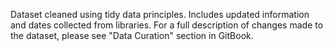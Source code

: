 Dataset cleaned using tidy data principles. Includes updated information and dates collected from libraries.
For a full description of changes made to the dataset, please see "Data Curation" section in GitBook.
